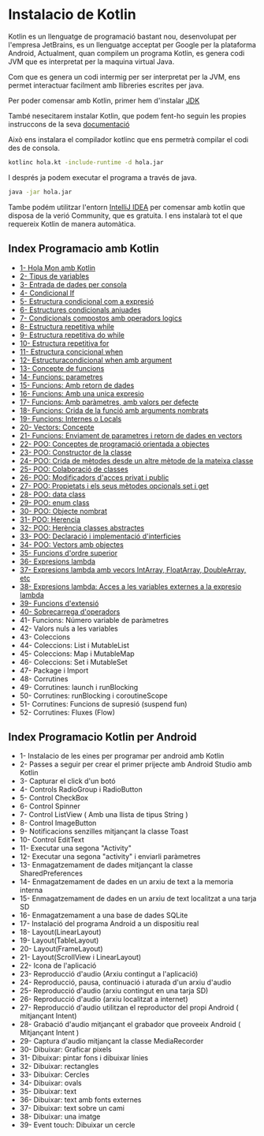 # Instalacio de Kotlin

Kotlin es un llenguatge de programació bastant nou, desenvolupat per l'empresa JetBrains, es un llenguatge acceptat per Google  per la plataforma Android, Actualment, quan compilem un programa Kotlin, es genera codi JVM que es interpretat per la maquina virtual Java.

Com que es genera un codi intermig per ser interpretat per la JVM, ens permet interactuar facilment amb llibreries escrites per java.

Per poder comensar amb Kotlin, primer hem d'instalar [JDK](https://www.oracle.com/java/technologies/downloads/)

També nesecitarem instalar Kotlin, que podem fent-ho seguin les propies instruccons de la seva [documentació](https://kotlinlang.org/docs/command-line.html#manual-install)

Això ens instalara el compilador kotlinc que ens permetrà compilar el codi des de consola.

```bash
kotlinc hola.kt -include-runtime -d hola.jar
```

I després ja podem executar el programa a través de java.

```bash
java -jar hola.jar
```

Tambe podém utilitzar l'entorn [IntelliJ IDEA](https://www.jetbrains.com/idea/?fromMenu#chooseYourEdition) per comensar amb kotlin que disposa de la verió Community, que es gratuita. I ens instalarà tot el que requereix Kotlin de manera automàtica.

## Index Programacio amb Kotlin

- [1- Hola Mon amb Kotlin](https://github.com/marcmoiagese/curskotlin/tree/master/1-hola-mon)
- [2- Tipus de variables](https://github.com/marcmoiagese/curskotlin/tree/master/2-Tipus_de_variables)
- [3- Entrada de dades per consola](https://github.com/marcmoiagese/curskotlin/tree/master/3-Entrada_dades_consola)
- [4- Condicional If](https://github.com/marcmoiagese/curskotlin/tree/master/4-Condicional_if)
- [5- Estructura condicional com a expresió](https://github.com/marcmoiagese/curskotlin/tree/master/5-Estructura_condicional_com_a_expresio)
- [6- Estructures condicionals aniuades](https://github.com/marcmoiagese/curskotlin/tree/master/6-Estructures_condicionals_aniuades)
- [7- Condicionals compostos amb operadors logics](https://github.com/marcmoiagese/curskotlin/tree/master/7-Condicionals_compostos_amb_operadors_logics)
- [8- Estructura repetitiva while](https://github.com/marcmoiagese/curskotlin/tree/master/8-Estructura-repetitiva-while)
- [9- Estructura repetitiva do while](https://github.com/marcmoiagese/curskotlin/tree/master/9-Estructura_repetitiva_do_while)
- [10- Estructura repetitiva for](https://github.com/marcmoiagese/curskotlin/tree/master/10-Estructura_repetitiva_for)
- [11- Estructura concicional when](https://github.com/marcmoiagese/curskotlin/tree/master/11-Estructura_condicional_when)
- [12- Estructuracondicional when amb argument](https://github.com/marcmoiagese/curskotlin/tree/master/12-Estructura_condicional_when_amb_argument)
- [13- Concepte de funcions](https://github.com/marcmoiagese/curskotlin/tree/master/13-Concepte_de_funcions)
- [14- Funcions: parametres](https://github.com/marcmoiagese/curskotlin/tree/master/14-Funcions_parametres)
- [15- Funcions: Amb retorn de dades](https://github.com/marcmoiagese/curskotlin/tree/master/15-Funcions_amb_retorn_de_dades)
- [16- Funcions: Amb una unica expresio](https://github.com/marcmoiagese/curskotlin/tree/master/16-Funcions_amb_una_unica_expresio)
- [17- Funcions: Amb paràmetres, amb valors per defecte](https://github.com/marcmoiagese/curskotlin/tree/master/17-Funcions_amb_parametres_amb_valors_per_defecte)
- [18- Funcions: Crida de la funció amb arguments nombrats](https://github.com/marcmoiagese/curskotlin/tree/master/18-Funcions_crida_de_la_funcio_amb_arguments_nombrats)
- [19- Funcions: Internes o Locals](https://github.com/marcmoiagese/curskotlin/tree/master/19-Funcions_internes_o_locals)
- [20- Vectors: Concepte](https://github.com/marcmoiagese/curskotlin/tree/master/20-Vectors_conceptes)
- [21- Funcions: Enviament de parametres i retorn de dades en vectors](https://github.com/marcmoiagese/curskotlin/tree/master/21-Funcions_parametres_i_retorn_del_tipus_de_vector)
- [22- POO: Conceptes de programació orientada a objectes](https://github.com/marcmoiagese/curskotlin/tree/master/22-POO-Conceptes_de_programacio_orientada_a_objectes)
- [23- POO: Constructor de la classe](https://github.com/marcmoiagese/curskotlin/tree/master/23-POO-Constructor_de_la_classe)
- [24- POO: Crida de mètodes desde un altre mètode de la mateixa classe](https://github.com/marcmoiagese/curskotlin/tree/master/24-POO-Crida_de_metodes_des_d_un_altre_metode_de_la_mateixa_classe)
- [25- POO: Colaboració de classes](https://github.com/marcmoiagese/curskotlin/tree/master/25-POO-Colaboracio_de_classes)
- [26- POO: Modificadors d'acces privat i public](https://github.com/marcmoiagese/curskotlin/tree/master/26-POO-Modificadors_d_acces_privat_i_public)
- [27- POO: Propietats i els seus mètodes opcionals set i get](https://github.com/marcmoiagese/curskotlin/tree/master/27-POO-Propietats_i_els_seus_metodes_opcionals_set_i_get)
- [28- POO: data class](https://github.com/marcmoiagese/curskotlin/tree/master/28-POO-data_class)
- [29- POO: enum class](https://github.com/marcmoiagese/curskotlin/tree/master/29-POO-enum_class)
- [30- POO: Objecte nombrat](https://github.com/marcmoiagese/curskotlin/tree/master/30-POO-Objecte_nomrat)
- [31- POO: Herencia](https://github.com/marcmoiagese/curskotlin/tree/master/31-POO-Herencia)
- [32- POO: Herència classes abstractes](https://github.com/marcmoiagese/curskotlin/tree/master/32-POO-Herencia_classes_abstractes)
- [33- POO: Declaració i implementació d'interficies](https://github.com/marcmoiagese/curskotlin/tree/master/33-POO-Declaracio_i_implementacio_d_interficies)
- [34- POO: Vectors amb objectes](https://github.com/marcmoiagese/curskotlin/tree/master/34-POO-Vectors_amb_Objectes)
- [35- Funcions d'ordre superior](https://github.com/marcmoiagese/curskotlin/tree/master/35-Funcions_d_ordre_superior)
- [36- Expresions lambda](https://github.com/marcmoiagese/curskotlin/tree/master/36-Expresions_lambda)
- [37- Expresions lambda amb vecors IntArray, FloatArray, DoubleArray, etc](https://github.com/marcmoiagese/curskotlin/tree/master/37-Expresions_lambda_amb_vecors_IntArray_FloatArray_DoubleArray_etc)
- [38- Expresions lambda: Acces a les variables externes a la expresio lambda](https://github.com/marcmoiagese/curskotlin/tree/master/38-Expresions_lambda_Acces_a_les_variables_externes_a_la_expresio_lambda)
- [39- Funcions d'extensió](https://github.com/marcmoiagese/curskotlin/tree/master/39-Funcions_d_extensio)
- [40- Sobrecarrega d'operadors](https://github.com/marcmoiagese/curskotlin/tree/master/40-Sobrecarrega_d_operadors)
- 41- Funcions: Número variable de paràmetres
- 42- Valors nuls a les variables
- 43- Coleccions
- 44- Coleccions: List i MutableList
- 45- Coleccions: Map i MutableMap
- 46- Coleccions: Set i MutableSet
- 47- Package i Import
- 48- Corrutines
- 49- Corrutines: launch i runBlocking
- 50- Corrutines: runBlocking i coroutineScope
- 51- Corrutines: Funcions de supresió (suspend fun)
- 52- Corrutines: Fluxes (Flow)

## Index Programacio Kotlin per Android

- 1- Instalacio de les eines per programar per android amb Kotlin
- 2- Passes a seguir per crear el primer prijecte amb Android Studio amb Kotlin
- 3- Capturar el click d'un botó
- 4- Controls RadioGroup i  RadioButton
- 5- Control CheckBox
- 6- Control Spinner
- 7- Control ListView ( Amb una llista de tipus String )
- 8- Control ImageButton
- 9- Notificacions senzilles mitjançant la classe Toast
- 10- Control EditText
- 11- Executar una segona "Activity"
- 12- Executar una segona "activity" i enviarli paràmetres
- 13- Enmagatzemament de dades mitjançant la classe SharedPreferences
- 14- Enmagatzemament de dades en un arxiu de text a la memoria interna
- 15- Enmagatzemament de dades en un arxiu de text localitzat a una tarja SD
- 16- Enmagatzemament a una base de dades SQLite
- 17- Instalació del programa Android a un dispositiu real
- 18- Layout(LinearLayout)
- 19- Layout(TableLayout)
- 20- Layout(FrameLayout)
- 21- Layout(ScrollView  i LinearLayout)
- 22- Icona de l'aplicació
- 23- Reproducció d'audio (Arxiu contingut a l'aplicació)
- 24- Reproducció, pausa, continuació  i aturada d'un arxiu d'audio
- 25- Reproducció d'audio (arxiu contingut en una tarja SD)
- 26- Reproducció d'audio (arxiu localitzat a internet)
- 27- Reproducció d'audio utilitzan el reproductor del propi Android ( mitjançant Intent)
- 28- Grabació d'audio mitjançant el grabador que proveeix Android  ( Mitjançant Intent )
- 29- Captura d'audio  mitjançant la classe MediaRecorder
- 30- Dibuixar: Graficar pixels
- 31- Dibuixar: pintar fons i dibuixar línies
- 32- Dibuixar: rectangles
- 33- Dibuixar: Cercles
- 34- Dibuixar: ovals
- 35- Dibuixar: text
- 36- Dibuixar: text amb fonts externes 
- 37- Dibuixar: text sobre un cami
- 38- Dibuixar: una imatge
- 39- Event touch: Dibuixar un cercle
